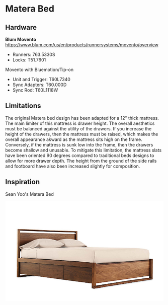 # Matera Bed

## Hardware

**Blum Movento**
<https://www.blum.com/us/en/products/runnersystems/movento/overview>

* Runners: 763.5330S
* Locks: T51.7601

Movento with Bluemotion/Tip-on

* Unit and Trigger: T60L7340
* Sync Adapters: T60.000D
* Sync Rod: T60L1118W

## Limitations

The original Matera bed design has been adapted for a 12" thick mattress. The main limiter of this mattress is drawer height. The overall aesthetics must be balanced against the utility of the drawers. If you increase the height of the drawers, then the mattress must be raised, which makes the overall appearance akward as the mattress sits high on the frame. Conversely, if the mattress is sunk low into the frame, then the drawers become shallow and unusable. To mitigate this limitation, the mattress slats have been oriented 90 degrees compared to traditional beds designs to allow for more drawer depth. The height from the ground of the side rails and footboard have also been increased slightly for composition.

## Inspiration

Sean Yoo's Matera Bed

![Matera bed with storage](./Images/Matera%20Bed%20with%20Storage.jpg)
